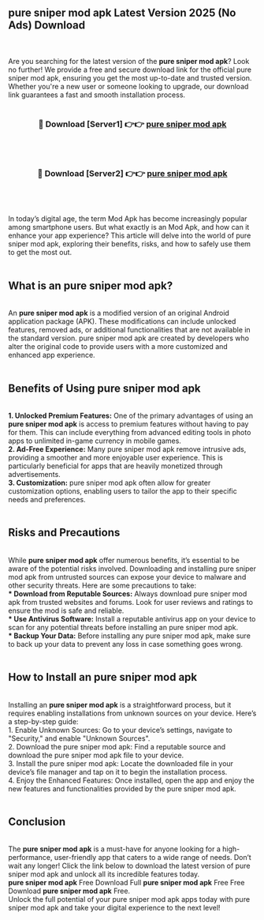 ## pure sniper mod apk Latest Version 2025 (No Ads) Download
<br><br>
Are you searching for the latest version of the <strong>pure sniper mod apk</strong>? Look no further! We provide a free and secure download link for the official pure sniper mod apk, ensuring you get the most up-to-date and trusted version. Whether you're a new user or someone looking to upgrade, our download link guarantees a fast and smooth installation process.
<br>
<br>
<div align="center">
<h3>🔴 Download [Server1] 👉👉 <a href="https://modyolo.store/pure_sniper_mod_apk">pure sniper mod apk</a></h3><br>
<br>
<h3>🔴 Download [Server2] 👉👉 <a href="https://modyolo.store/pure_sniper_mod_apk">pure sniper mod apk</a></h3><br>
</div>
<br>
<br>
In today’s digital age, the term Mod Apk has become increasingly popular among smartphone users. But what exactly is an Mod Apk, and how can it enhance your app experience? This article will delve into the world of pure sniper mod apk, exploring their benefits, risks, and how to safely use them to get the most out.
<br>
<br>
<h2>What is an pure sniper mod apk?</h2>
<br>
An <strong>pure sniper mod apk</strong> is a modified version of an original Android application package (APK). These modifications can include unlocked features, removed ads, or additional functionalities that are not available in the standard version. pure sniper mod apk are created by developers who alter the original code to provide users with a more customized and enhanced app experience.
<br>
<br>
<h2>Benefits of Using pure sniper mod apk</h2>
<br>
<strong> 1. Unlocked Premium Features:</strong> One of the primary advantages of using an <strong>pure sniper mod apk</strong> is access to premium features without having to pay for them. This can include everything from advanced editing tools in photo apps to unlimited in-game currency in mobile games.
<br>
<strong> 2. Ad-Free Experience:</strong> Many pure sniper mod apk remove intrusive ads, providing a smoother and more enjoyable user experience. This is particularly beneficial for apps that are heavily monetized through advertisements.
<br>
<strong> 3. Customization:</strong> pure sniper mod apk often allow for greater customization options, enabling users to tailor the app to their specific needs and preferences.
<br>
<br>
<h2>Risks and Precautions</h2>
<br>
While <strong>pure sniper mod apk</strong> offer numerous benefits, it’s essential to be aware of the potential risks involved. Downloading and installing pure sniper mod apk from untrusted sources can expose your device to malware and other security threats. Here are some precautions to take:
<br>
<strong> * Download from Reputable Sources:</strong> Always download pure sniper mod apk from trusted websites and forums. Look for user reviews and ratings to ensure the mod is safe and reliable.
<br>
<strong> * Use Antivirus Software:</strong> Install a reputable antivirus app on your device to scan for any potential threats before installing an pure sniper mod apk.
<br>
<strong> * Backup Your Data:</strong> Before installing any pure sniper mod apk, make sure to back up your data to prevent any loss in case something goes wrong.
<br>
<br>
<h2>How to Install an pure sniper mod apk</h2>
<br>
Installing an <strong>pure sniper mod apk</strong> is a straightforward process, but it requires enabling installations from unknown sources on your device. Here’s a step-by-step guide:
<br>
 1. Enable Unknown Sources: Go to your device’s settings, navigate to "Security," and enable "Unknown Sources".
<br>
 2. Download the pure sniper mod apk: Find a reputable source and download the pure sniper mod apk file to your device.
<br>
 3. Install the pure sniper mod apk: Locate the downloaded file in your device’s file manager and tap on it to begin the installation process.
<br>
 4. Enjoy the Enhanced Features: Once installed, open the app and enjoy the new features and functionalities provided by the pure sniper mod apk.
<br>
<br>
<h2><strong>Conclusion</strong></h2>
<br>
The <strong>pure sniper mod apk</strong> is a must-have for anyone looking for a high-performance, user-friendly app that caters to a wide range of needs. Don’t wait any longer! Click the link below to download the latest version of pure sniper mod apk and unlock all its incredible features today.
<br>
<strong>pure sniper mod apk</strong> Free Download Full <strong>pure sniper mod apk</strong> Free Free Download <strong>pure sniper mod apk</strong> Free.
<br>
Unlock the full potential of your pure sniper mod apk apps today with pure sniper mod apk and take your digital experience to the next level!

